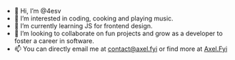 - 👋 Hi, I’m @4esv
- 👀 I’m interested in coding, cooking and playing music.
- 🌱 I’m currently learning JS for frontend design.
- 💞️ I’m looking to collaborate on fun projects and grow as a developer to foster a career in software.
- 📫 You can directly email me at <contact@axel.fyi> or find more at [Axel.Fyi](https://axel.fyi)

<!---
4esv/4esv is a ✨ special ✨ repository because its `README.md` (this file) appears on your GitHub profile.
You can click the Preview link to take a look at your changes.
--->
